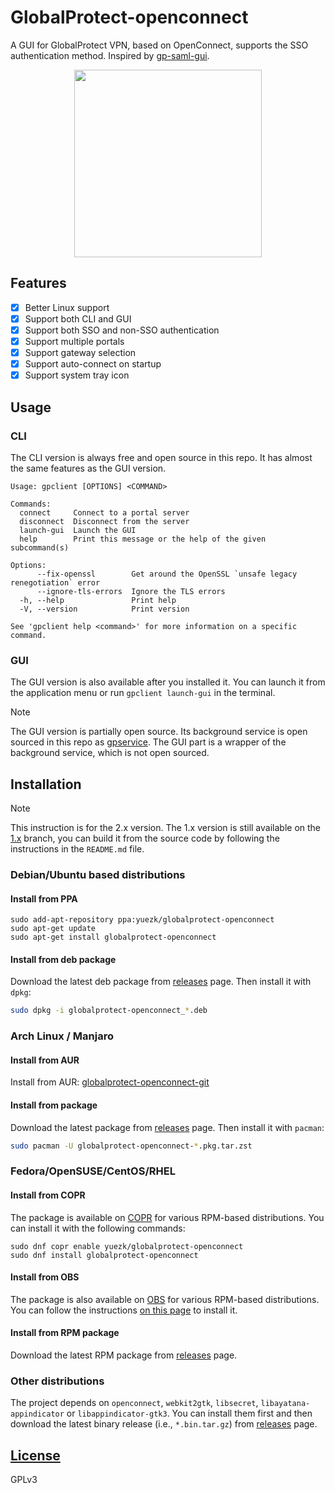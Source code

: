 # GlobalProtect-openconnect

A GUI for GlobalProtect VPN, based on OpenConnect, supports the SSO authentication method. Inspired by [gp-saml-gui](https://github.com/dlenski/gp-saml-gui).

<p align="center">
  <img width="300" src="https://github.com/yuezk/GlobalProtect-openconnect/assets/3297602/9242df9c-217d-42ab-8c21-8f9f69cd4eb5">
</p>

## Features

- [x] Better Linux support
- [x] Support both CLI and GUI
- [x] Support both SSO and non-SSO authentication
- [x] Support multiple portals
- [x] Support gateway selection
- [x] Support auto-connect on startup
- [x] Support system tray icon

## Usage

### CLI

The CLI version is always free and open source in this repo. It has almost the same features as the GUI version.

```
Usage: gpclient [OPTIONS] <COMMAND>

Commands:
  connect     Connect to a portal server
  disconnect  Disconnect from the server
  launch-gui  Launch the GUI
  help        Print this message or the help of the given subcommand(s)

Options:
      --fix-openssl        Get around the OpenSSL `unsafe legacy renegotiation` error
      --ignore-tls-errors  Ignore the TLS errors
  -h, --help               Print help
  -V, --version            Print version

See 'gpclient help <command>' for more information on a specific command.
```

### GUI

The GUI version is also available after you installed it. You can launch it from the application menu or run `gpclient launch-gui` in the terminal.

> [!Note]
>
> The GUI version is partially open source. Its background service is open sourced in this repo as [gpservice](./apps/gpservice/). The GUI part is a wrapper of the background service, which is not open sourced.

## Installation

> [!Note]
>
> This instruction is for the 2.x version. The 1.x version is still available on the [1.x](https://github.com/yuezk/GlobalProtect-openconnect/tree/1.x) branch, you can build it from the source code by following the instructions in the `README.md` file.

### Debian/Ubuntu based distributions

#### Install from PPA

```
sudo add-apt-repository ppa:yuezk/globalprotect-openconnect
sudo apt-get update
sudo apt-get install globalprotect-openconnect
```

#### Install from deb package

Download the latest deb package from [releases](https://github.com/yuezk/GlobalProtect-openconnect/releases) page. Then install it with `dpkg`:

```bash
sudo dpkg -i globalprotect-openconnect_*.deb
```

### Arch Linux / Manjaro

#### Install from AUR

Install from AUR: [globalprotect-openconnect-git](https://aur.archlinux.org/packages/globalprotect-openconnect-git/)

#### Install from package

Download the latest package from [releases](https://github.com/yuezk/GlobalProtect-openconnect/releases) page. Then install it with `pacman`:

```bash
sudo pacman -U globalprotect-openconnect-*.pkg.tar.zst
```

### Fedora/OpenSUSE/CentOS/RHEL

#### Install from COPR

The package is available on [COPR](https://copr.fedorainfracloud.org/coprs/yuezk/globalprotect-openconnect/) for various RPM-based distributions. You can install it with the following commands:

```
sudo dnf copr enable yuezk/globalprotect-openconnect
sudo dnf install globalprotect-openconnect
```

#### Install from OBS

The package is also available on [OBS](https://build.opensuse.org/package/show/home:yuezk/globalprotect-openconnect) for various RPM-based distributions. You can follow the instructions [on this page](https://software.opensuse.org//download.html?project=home%3Ayuezk&package=globalprotect-openconnect) to install it.

#### Install from RPM package

Download the latest RPM package from [releases](https://github.com/yuezk/GlobalProtect-openconnect/releases) page.

### Other distributions

The project depends on `openconnect`, `webkit2gtk`, `libsecret`, `libayatana-appindicator` or `libappindicator-gtk3`. You can install them first and then download the latest binary release (i.e., `*.bin.tar.gz`) from [releases](https://github.com/yuezk/GlobalProtect-openconnect/releases) page.

## [License](./LICENSE)

GPLv3
